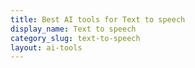 ```yaml
---
title: Best AI tools for Text to speech
display_name: Text to speech
category_slug: text-to-speech
layout: ai-tools
---
```

